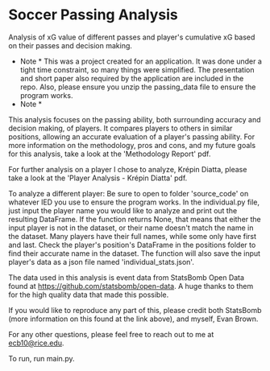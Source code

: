 # Soccer Passing Analysis
Analysis of xG value of different passes and player's cumulative xG based on their passes and decision making.

* Note *
This was a project created for an application. It was done under a tight time constraint, so many things were simplified.
The presentation and short paper also required by the application are included in the repo.
Also, please ensure you unzip the passing_data file to ensure the program works.
* Note *

This analysis focuses on the passing ability, both surrounding accuracy and decision making, of players. It compares players to others in similar positions, allowing an accurate evaluation of a player's passing ability. For more information on the methodology, pros and cons, and my future goals for this analysis, take a look at the 'Methodology Report' pdf.

For further analysis on a player I chose to analyze, Krépin Diatta, please take a look at the 'Player Analysis - Krépin Diatta' pdf.

To analyze a different player:
Be sure to open to folder 'source_code' on whatever IED you use to ensure the program works.
In the individual.py file, just input the player name you would like to analyze and print out the resulting DataFrame. If the function returns None, that means that either the input player is not in the dataset, or their name doesn't match the name in the dataset. Many players have their full names, while some only have first and last. Check the player's position's DataFrame in the positions folder to find their accurate name in the dataset. The function will also save the input player's data as a json file named 'individual_stats.json'.

The data used in this analysis is event data from StatsBomb Open Data found at https://github.com/statsbomb/open-data. A huge thanks to them for the high quality data that made this possible.

If you would like to reproduce any part of this, please credit both StatsBomb (more information on this found at the link above), and myself, Evan Brown.

For any other questions, please feel free to reach out to me at ecb10@rice.edu.

To run, run main.py.